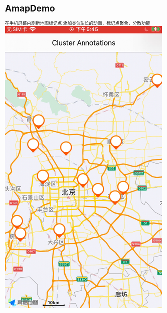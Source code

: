 # AmapDemo
在手机屏幕内刷新地图标记点
添加类似生长的动画，标记点聚合，分散功能
![](https://github.com/Riven3/AmapDemo/blob/master/%E6%88%AA%E5%B1%8F2021-08-05%20%E4%B8%8B%E5%8D%886.03.50.png?raw=true)
